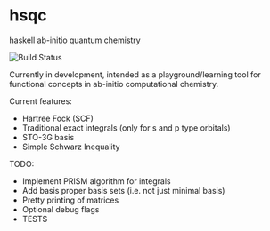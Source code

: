 # hsqc
haskell ab-initio quantum chemistry

![Build Status](https://travis-ci.org/peterspackman/hsqc.svg)

Currently in development, intended as a playground/learning tool
for functional concepts in ab-initio computational chemistry.

Current features:
  - Hartree Fock (SCF)
  - Traditional exact integrals (only for s and p type orbitals)
  - STO-3G basis
  - Simple Schwarz Inequality

TODO:
  - Implement PRISM algorithm for integrals
  - Add basis proper basis sets (i.e. not just minimal basis)
  - Pretty printing of matrices
  - Optional debug flags
  - TESTS
